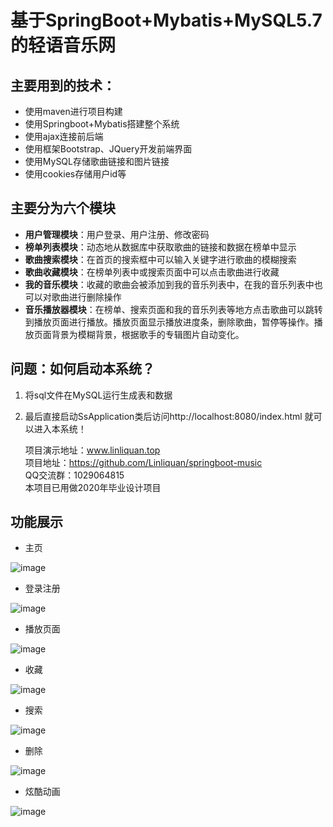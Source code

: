 # 基于SpringBoot+Mybatis+MySQL5.7的轻语音乐网 

## 主要用到的技术：

 * 使用maven进行项目构建
 * 使用Springboot+Mybatis搭建整个系统
 * 使用ajax连接前后端
 * 使用框架Bootstrap、JQuery开发前端界面 
 * 使用MySQL存储歌曲链接和图片链接
 * 使用cookies存储用户id等
 
 ## 主要分为六个模块
 
 * **用户管理模块**：用户登录、用户注册、修改密码
 * **榜单列表模块**：动态地从数据库中获取歌曲的链接和数据在榜单中显示
 * **歌曲搜索模块**：在首页的搜索框中可以输入关键字进行歌曲的模糊搜索
 * **歌曲收藏模块**：在榜单列表中或搜索页面中可以点击歌曲进行收藏
 * **我的音乐模块**：收藏的歌曲会被添加到我的音乐列表中，在我的音乐列表中也可以对歌曲进行删除操作
 * **音乐播放器模块**：在榜单、搜索页面和我的音乐列表等地方点击歌曲可以跳转到播放页面进行播放。播放页面显示播放进度条，删除歌曲，暂停等操作。播放页面背景为模糊背景，根据歌手的专辑图片自动变化。
 ## 问题：如何启动本系统？ 
 
 1. 将sql文件在MySQL运行生成表和数据
 2. 最后直接启动SsApplication类后访问http://localhost:8080/index.html 就可以进入本系统！
 
    项目演示地址：www.linliquan.top  
    项目地址：https://github.com/Linliquan/springboot-music  
    QQ交流群：1029064815  
    本项目已用做2020年毕业设计项目
 
 ## 功能展示
 
 * 主页
 
 ![image](https://github.com/Linliquan/springboot-music/blob/master/images/%E4%B8%BB%E9%A1%B5.jpg?raw=true)
 
 * 登录注册
 
 ![image](https://github.com/Linliquan/springboot-music/blob/master/images/%E7%99%BB%E5%BD%95%E6%B3%A8%E5%86%8C.png?raw=true)
 
 * 播放页面
 
 ![image](https://github.com/Linliquan/springboot-music/blob/master/images/%E6%92%AD%E6%94%BE%E9%A1%B5%E9%9D%A2.png?raw=true)
 
 * 收藏
 
 ![image](https://github.com/Linliquan/springboot-music/blob/master/images/%E6%94%B6%E8%97%8F.png?raw=true)
 
 * 搜索
 
 ![image](https://github.com/Linliquan/springboot-music/blob/master/images/%E6%90%9C%E7%B4%A2.png?raw=true)
 
 * 删除
 
 ![image](https://github.com/Linliquan/springboot-music/blob/master/images/%E5%88%A0%E9%99%A4.png?raw=true)
 
 * 炫酷动画
 
 ![image](https://github.com/Linliquan/springboot-music/blob/master/images/%E7%82%AB%E9%85%B7%E5%8A%A8%E7%94%BB.png?raw=true)

